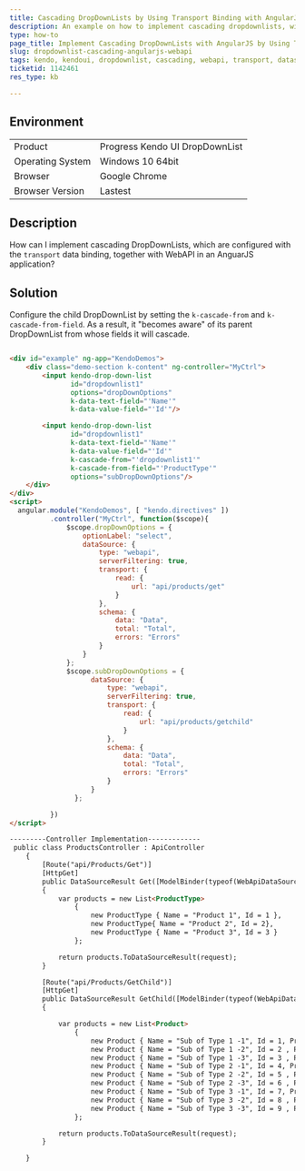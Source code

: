 ```yaml
---
title: Cascading DropDownLists by Using Transport Binding with AngularJS and WebAPI
description: An example on how to implement cascading dropdownlists, with transport binding with webapi with angularjs
type: how-to
page_title: Implement Cascading DropDownLists with AngularJS by Using Transport Binding and WebAPI | Kendo DropDownList
slug: dropdownlist-cascading-angularjs-webapi
tags: kendo, kendoui, dropdownlist, cascading, webapi, transport, datasource, angularjs
ticketid: 1142461
res_type: kb

---
```


## Environment

<table>
 <tr>
  <td>Product</td>
  <td>Progress Kendo UI DropDownList</td>
 </tr>
 <tr>
  <td>Operating System</td>
  <td>Windows 10 64bit</td>
 </tr>
 <tr>
  <td>Browser</td>
  <td>Google Chrome</td>
 </tr>
 <tr>
  <td>Browser Version</td>
  <td>Lastest</td>
 </tr>
</table>


## Description

How can I implement cascading DropDownLists, which are configured with the `transport` data binding, together with WebAPI in an AnguarJS application?

## Solution

Configure the child DropDownList by setting the `k-cascade-from` and `k-cascade-from-field`. As a result, it "becomes aware" of its parent DropDownList from whose fields it will cascade.

```html

<div id="example" ng-app="KendoDemos">
    <div class="demo-section k-content" ng-controller="MyCtrl">
        <input kendo-drop-down-list
               id="dropdownlist1"
               options="dropDownOptions"
               k-data-text-field="'Name'"
               k-data-value-field="'Id'"/>

        <input kendo-drop-down-list
               id="dropdownlist1"
               k-data-text-field="'Name'"
               k-data-value-field="'Id'"
               k-cascade-from="'dropdownlist1'"
               k-cascade-from-field="'ProductType'"
               options="subDropDownOptions"/>
    </div>
</div>
<script>
  angular.module("KendoDemos", [ "kendo.directives" ])
          .controller("MyCtrl", function($scope){
              $scope.dropDownOptions = {
                  optionLabel: "select",
                  dataSource: {
                      type: "webapi",
                      serverFiltering: true,
                      transport: {
                          read: {
                              url: "api/products/get"
                          }
                      },
                      schema: {
                          data: "Data",
                          total: "Total",
                          errors: "Errors"
                      }
                  }
              };
              $scope.subDropDownOptions = {
                    dataSource: {
                        type: "webapi",
                        serverFiltering: true,
                        transport: {
                            read: {
                                url: "api/products/getchild"
                            }
                        },
                        schema: {
                            data: "Data",
                            total: "Total",
                            errors: "Errors"
                        }
                    }
                };

          })
</script>

---------Controller Implementation-------------
 public class ProductsController : ApiController
    {
        [Route("api/Products/Get")]
        [HttpGet]
        public DataSourceResult Get([ModelBinder(typeof(WebApiDataSourceRequestModelBinder))]DataSourceRequest request)
        {
            var products = new List<ProductType>
                {
                    new ProductType { Name = "Product 1", Id = 1 },
                    new ProductType{ Name = "Product 2", Id = 2},
                    new ProductType { Name = "Product 3", Id = 3 }
                };

            return products.ToDataSourceResult(request);
        }

        [Route("api/Products/GetChild")]
        [HttpGet]
        public DataSourceResult GetChild([ModelBinder(typeof(WebApiDataSourceRequestModelBinder))]DataSourceRequest request)
        {

            var products = new List<Product>
                {
                    new Product { Name = "Sub of Type 1 -1", Id = 1, ProductType= 1},
                    new Product { Name = "Sub of Type 1 -2", Id = 2 , ProductType= 1},
                    new Product { Name = "Sub of Type 1 -3", Id = 3 , ProductType= 1},
                    new Product { Name = "Sub of Type 2 -1", Id = 4, ProductType= 2},
                    new Product { Name = "Sub of Type 2 -2", Id = 5 , ProductType= 2},
                    new Product { Name = "Sub of Type 2 -3", Id = 6 , ProductType= 2},
                    new Product { Name = "Sub of Type 3 -1", Id = 7, ProductType= 3},
                    new Product { Name = "Sub of Type 3 -2", Id = 8 , ProductType= 3},
                    new Product { Name = "Sub of Type 3 -3", Id = 9 , ProductType= 3},
                };

            return products.ToDataSourceResult(request);
        }

    }

```
